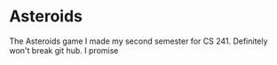 # Asteroids
The Asteroids game I made my second semester for CS 241. Definitely won't break git hub. I promise
